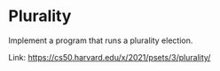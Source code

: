 # Plurality

Implement a program that runs a plurality election.

Link: https://cs50.harvard.edu/x/2021/psets/3/plurality/

